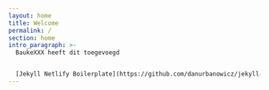 ```yaml
---
layout: home
title: Welcome
permalink: /
section: home
intro_paragraph: >-
  BaukeXXX heeft dit toegevoegd


  [Jekyll Netlify Boilerplate](https://github.com/danurbanowicz/jekyll-netlify-boilerplate) provides the basics to get a fast, static website deployed on Netlify. Features [Netlify CMS](https://www.netlifycms.org), responsive CSS Grid layout, sample pages and posts, and a continuous deployment workflow.
---
```

